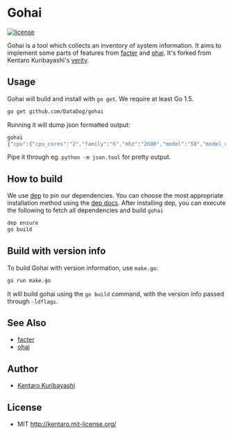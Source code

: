 # Gohai

[![license](http://img.shields.io/badge/license-MIT-red.svg?style=flat)](http://kentaro.mit-license.org/)

Gohai is a tool which collects an inventory of system information. It aims to implement some parts of features from [facter](https://github.com/puppetlabs/facter) and [ohai](https://github.com/opscode/ohai).  It's forked from Kentaro Kuribayashi's [verity](https://github.com/kentaro/verity).

## Usage

Gohai will build and install with `go get`. We require at least Go 1.5.

```sh
go get github.com/DataDog/gohai
```

Running it will dump json formatted output:

```sh
gohai
{"cpu":{"cpu_cores":"2","family":"6","mhz":"2600","model":"58","model_name":"Intel(R) Core(TM) i5-3230M CPU @ 2.60GHz","stepping":"9","vendor_id":"GenuineIntel"},"filesystem":[{"kb_size":"244277768","mounted_on":"/","name":"/dev/disk0s2"}],"memory":{"swap_total":"4096.00M","total":"8589934592"},"network":{"ipaddress":"192.168.1.6","ipaddressv6":"fe80::5626:96ff:fed3:5811","macaddress":"54:26:96:d3:58:11"},"platform":{"GOOARCH":"amd64","GOOS":"darwin","goV":"1.2.1","hostname":"new-host.home","kernel_name":"Darwin","kernel_release":"12.5.0","kernel_version":"Darwin Kernel Version 12.5.0: Sun Sep 29 13:33:47 PDT 2013; root:xnu-2050.48.12~1/RELEASE_X86_64","machine":"x86_64","os":"Darwin","processor":"i386","pythonV":"2.7.2"}}
```

Pipe it through eg. `python -m json.tool` for pretty output.

## How to build

We use [dep](https://github.com/golang/dep) to pin our dependencies. You can choose the most appropriate installation method using the [dep docs](https://golang.github.io/dep/docs/installation.html). After installing dep, you can execute the following to fetch all dependencies and build `gohai`
```sh
dep ensure
go build
```

## Build with version info

To build Gohai with version information, use `make.go`:

```sh
go run make.go
```

It will build gohai using the `go build` command, with the version info passed through `-ldflags`.

## See Also

  * [facter](https://github.com/puppetlabs/facter)
  * [ohai](https://github.com/opscode/ohai)

## Author

  * [Kentaro Kuribayashi](http://kentarok.org/)

## License

  * MIT http://kentaro.mit-license.org/
